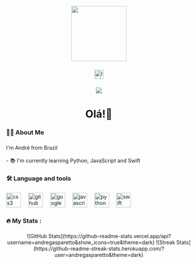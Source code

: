 <div align="center">
  <img height="150" src="https://media.licdn.com/dms/image/D4D03AQFdR5jJ5I3i3w/profile-displayphoto-shrink_200_200/0/1713374835833?e=1726099200&v=beta&t=K4RV5-fAFiTTnVv9u1cOAEF_hjP8_iEIB5Ayb2eXu9A"  />
</div>

###

<div align="center">
  <a href="https://www.linkedin.com/in/andré-santos-gasparetto-0786b7302/" target="_blank">
    <img src="https://img.shields.io/static/v1?message=LinkedIn&logo=linkedin&label=&color=0077B5&logoColor=white&labelColor=&style=for-the-badge" height="25" alt="linkedin logo"  />
  </a>
</div>

###

<div align="center">
  <img src="https://visitor-badge.laobi.icu/badge?page_id=andregasparetto.andregasparetto&"  />
</div>

###

<h1 align="center">Olá!👋</h1>

###

<h3 align="left">👩‍💻  About Me</h3>

###

<p align="left">I'm André from Brazil<br><br>- 📚 I'm currently learning Python, JavaScript and Swift</p>

###

<h3 align="left">🛠 Language and tools</h3>

###

<div align="left">
  <img src="https://cdn.jsdelivr.net/gh/devicons/devicon/icons/css3/css3-original.svg" height="40" alt="css3 logo"  />
  <img width="12" />
  <img src="https://cdn.jsdelivr.net/gh/devicons/devicon/icons/github/github-original.svg" height="40" alt="github logo"  />
  <img width="12" />
  <img src="https://cdn.jsdelivr.net/gh/devicons/devicon/icons/googlecloud/googlecloud-original.svg" height="40" alt="googlecloud logo"  />
  <img width="12" />
  <img src="https://cdn.jsdelivr.net/gh/devicons/devicon/icons/javascript/javascript-original.svg" height="40" alt="javascript logo"  />
  <img width="12" />
  <img src="https://cdn.jsdelivr.net/gh/devicons/devicon/icons/python/python-original.svg" height="40" alt="python logo"  />
  <img width="12" />
  <img src="https://cdn.jsdelivr.net/gh/devicons/devicon/icons/swift/swift-original.svg" height="40" alt="swift logo"  />
</div>

###

<h3 align="left">🔥   My Stats :</h3>

###

<div align="center">
  <!--START_SECTION:stats-->
  ![GitHub Stats](https://github-readme-stats.vercel.app/api?username=andregasparetto&show_icons=true&theme=dark)
  <!--END_SECTION:stats-->
  <!--START_SECTION:streak-->
  ![Streak Stats](https://github-readme-streak-stats.herokuapp.com/?user=andregasparetto&theme=dark)
  <!--END_SECTION:streak-->
</div>

###
